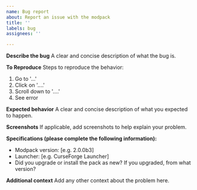 ```yaml
---
name: Bug report
about: Report an issue with the modpack
title: ''
labels: bug
assignees: ''

---
```


<!--- 
   If it is a crash and you know what mod caused it (e.g. it says on the crash report), please report the issue to that mod instead.
   Otherwise you can still report any crashes to me, and we'll try to find the problem cause together. 
-->

**Describe the bug**
A clear and concise description of what the bug is.

**To Reproduce**
Steps to reproduce the behavior:
1. Go to '...'
2. Click on '....'
3. Scroll down to '....'
4. See error

**Expected behavior**
A clear and concise description of what you expected to happen.

**Screenshots**
If applicable, add screenshots to help explain your problem.

**Specifications (please complete the following information):**
 - Modpack version: [e.g. 2.0.0b3]
 - Launcher: [e.g. CurseForge Launcher]
 - Did you upgrade or install the pack as new? If you upgraded, from what version?

**Additional context**
Add any other context about the problem here.
